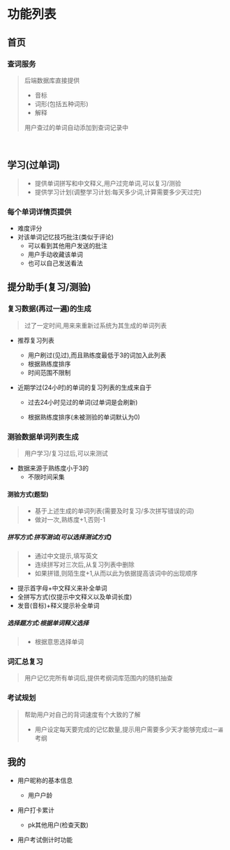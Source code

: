 # 功能列表

## 首页

### 查词服务

> 后端数据库直接提供
>
> - 音标
> - 词形(包括五种词形)
> - 解释
>
> 用户查过的单词自动添加到查词记录中

​	

## 学习(过单词)

> - 提供单词拼写和中文释义,用户过完单词,可以复习/测验
> - 提供学习计划(调整学习计划:每天多少词,计算需要多少天过完)

### 每个单词详情页提供

- 难度评分
- 对该单词记忆技巧批注(类似于评论)
  - 可以看到其他用户发送的批注
  - 用户手动收藏该单词
  - 也可以自己发送看法

## 提分助手(复习/测验)

### 复习数据(再过一遍)的生成

> 过了一定时间,用来来重新过系统为其生成的单词列表

- 推荐复习列表
  - 用户刷过(见过),而且熟练度最低于3的词加入此列表
  - 根据熟练度排序
  - 时间范围不限制

- 近期学过(24小时)的单词的复习列表的生成来自于

  - 过去24小时见过的单词(过单词是会刷新)

  - 根据熟练度排序(未被测验的单词默认为0)

### 测验数据单词列表生成

> 用户学习/复习过后,可以来测试

- 数据来源于熟练度小于3的
  - 不限时间采集


#### 	测验方式(题型)

> - 基于上述生成的单词列表(需要及时复习/多次拼写错误的词)
> - 做对一次,熟练度+1,否则-1

##### 拼写方式:拼写测试(可以选择测试方式)

> - 通过中文提示,填写英文
> - 连续拼写对三次后,从复习列表中删除
> - 如果拼错,则陌生度+1,从而以此为依据提高该词中的出现顺序

- 提示首字母+中文释义来补全单词
- 全拼写方式(仅提示中文释义以及单词长度)
- 发音(音标)+释义提示补全单词

##### 选择题方式:根据单词释义选择

> - 根据意思选择单词

### 词汇总复习

> 用户记忆完所有单词后,提供考纲词库范围内的随机抽查

### 考试规划

> 帮助用户对自己的背词速度有个大致的了解
>
> - 用户设定每天要完成的记忆数量,提示用户需要多少天才能够完成`过一遍`考纲	

## 我的

- 用户昵称的基本信息

  - 用户户龄

- 用户打卡累计

  - pk其他用户(检查天数)

- 用户考试倒计时功能

  






